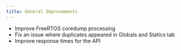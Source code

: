 ```yaml
---
title: General Improvements
---
```


- Improve FreeRTOS coredump processing
- Fix an issue where duplicates appeared in Globals and Statics tab
- Improve response times for the API

